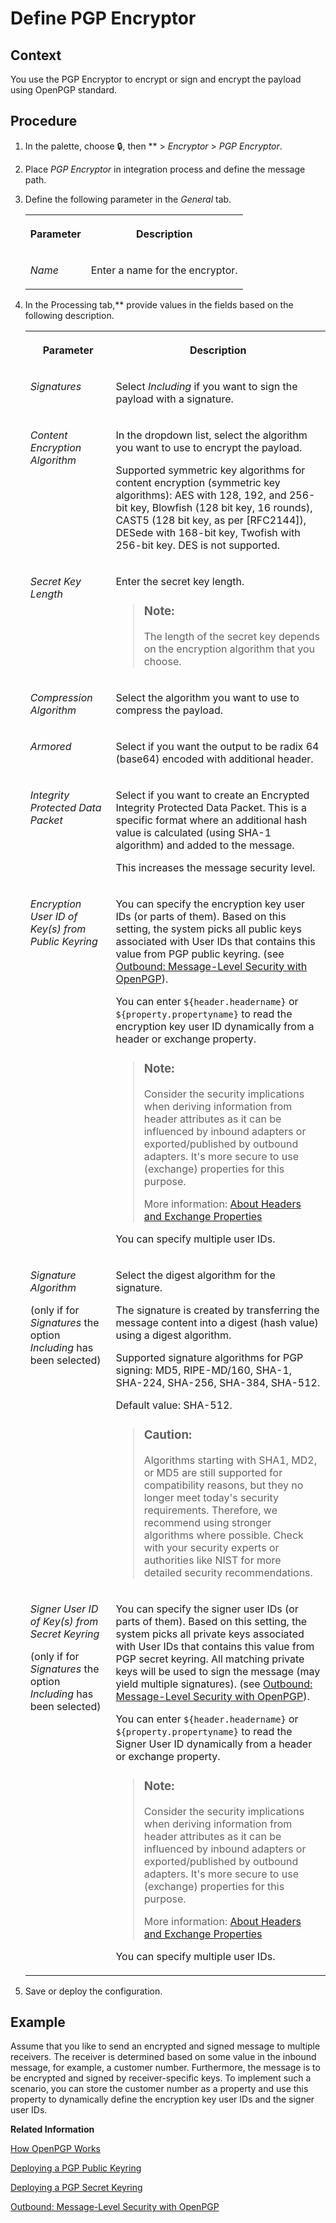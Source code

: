 <!-- loio7a07766899c84ed2bb38897e3a332032 -->

<link rel="stylesheet" type="text/css" href="../css/sap-icons.css"/>

# Define PGP Encryptor



## Context

You use the PGP Encryptor to encrypt or sign and encrypt the payload using OpenPGP standard.



## Procedure

1.  In the palette, choose :lock:, then ** \> *Encryptor* \> *PGP Encryptor*.

2.  Place *PGP Encryptor* in integration process and define the message path.

3.  Define the following parameter in the *General* tab.


    <table>
    <tr>
    <th valign="top">

    Parameter
    
    </th>
    <th valign="top">

    Description
    
    </th>
    </tr>
    <tr>
    <td valign="top">
    
    *Name*
    
    </td>
    <td valign="top">
    
    Enter a name for the encryptor.
    
    </td>
    </tr>
    </table>
    
4.  In the Processing tab,** provide values in the fields based on the following description.


    <table>
    <tr>
    <th valign="top">

    Parameter
    
    </th>
    <th valign="top">

    Description
    
    </th>
    </tr>
    <tr>
    <td valign="top">
    
    *Signatures* 
    
    </td>
    <td valign="top">
    
    Select *Including* if you want to sign the payload with a signature.
    
    </td>
    </tr>
    <tr>
    <td valign="top">
    
    *Content Encryption Algorithm* 
    
    </td>
    <td valign="top">
    
    In the dropdown list, select the algorithm you want to use to encrypt the payload.

    Supported symmetric key algorithms for content encryption \(symmetric key algorithms\): AES with 128, 192, and 256-bit key, Blowfish \(128 bit key, 16 rounds\), CAST5 \(128 bit key, as per \[RFC2144\]\), DESede with 168-bit key, Twofish with 256-bit key. DES is not supported.
    
    </td>
    </tr>
    <tr>
    <td valign="top">
    
    *Secret Key Length* 
    
    </td>
    <td valign="top">
    
    Enter the secret key length.

    > ### Note:  
    > The length of the secret key depends on the encryption algorithm that you choose.


    
    </td>
    </tr>
    <tr>
    <td valign="top">
    
    *Compression Algorithm* 
    
    </td>
    <td valign="top">
    
    Select the algorithm you want to use to compress the payload.
    
    </td>
    </tr>
    <tr>
    <td valign="top">
    
    *Armored* 
    
    </td>
    <td valign="top">
    
    Select if you want the output to be radix 64 \(base64\) encoded with additional header.
    
    </td>
    </tr>
    <tr>
    <td valign="top">
    
    *Integrity Protected Data Packet* 
    
    </td>
    <td valign="top">
    
    Select if you want to create an Encrypted Integrity Protected Data Packet. This is a specific format where an additional hash value is calculated \(using SHA-1 algorithm\) and added to the message.

    This increases the message security level.
    
    </td>
    </tr>
    <tr>
    <td valign="top">
    
    *Encryption User ID of Key\(s\) from Public Keyring* 
    
    </td>
    <td valign="top">
    
    You can specify the encryption key user IDs \(or parts of them\). Based on this setting, the system picks all public keys associated with User IDs that contains this value from PGP public keyring. \(see [Outbound: Message-Level Security with OpenPGP](../40-RemoteSystems/outbound-message-level-security-with-openpgp-8641a15.md)\).

    You can enter `${header.headername}` or `${property.propertyname}` to read the encryption key user ID dynamically from a header or exchange property.

    > ### Note:  
    > Consider the security implications when deriving information from header attributes as it can be influenced by inbound adapters or exported/published by outbound adapters. It's more secure to use \(exchange\) properties for this purpose.
    > 
    > More information: [About Headers and Exchange Properties](about-headers-and-exchange-properties-0974c4f.md)

    You can specify multiple user IDs.
    
    </td>
    </tr>
    <tr>
    <td valign="top">
    
    *Signature Algorithm*

    \(only if for *Signatures* the option *Including* has been selected\)
    
    </td>
    <td valign="top">
    
    Select the digest algorithm for the signature.

    The signature is created by transferring the message content into a digest \(hash value\) using a digest algorithm.

    Supported signature algorithms for PGP signing: MD5, RIPE-MD/160, SHA-1, SHA-224, SHA-256, SHA-384, SHA-512.

    Default value: SHA-512.

    > ### Caution:  
    > Algorithms starting with SHA1, MD2, or MD5 are still supported for compatibility reasons, but they no longer meet today's security requirements. Therefore, we recommend using stronger algorithms where possible. Check with your security experts or authorities like NIST for more detailed security recommendations.


    
    </td>
    </tr>
    <tr>
    <td valign="top">
    
    *Signer User ID of Key\(s\) from Secret Keyring*

    \(only if for *Signatures* the option *Including* has been selected\)
    
    </td>
    <td valign="top">
    
    You can specify the signer user IDs \(or parts of them\). Based on this setting, the system picks all private keys associated with User IDs that contains this value from PGP secret keyring. All matching private keys will be used to sign the message \(may yield multiple signatures\). \(see [Outbound: Message-Level Security with OpenPGP](../40-RemoteSystems/outbound-message-level-security-with-openpgp-8641a15.md)\).

    You can enter `${header.headername}` or `${property.propertyname}` to read the Signer User ID dynamically from a header or exchange property.

    > ### Note:  
    > Consider the security implications when deriving information from header attributes as it can be influenced by inbound adapters or exported/published by outbound adapters. It's more secure to use \(exchange\) properties for this purpose.
    > 
    > More information: [About Headers and Exchange Properties](about-headers-and-exchange-properties-0974c4f.md)

    You can specify multiple user IDs.
    
    </td>
    </tr>
    </table>
    
5.  Save or deploy the configuration.




## Example

Assume that you like to send an encrypted and signed message to multiple receivers. The receiver is determined based on some value in the inbound message, for example, a customer number. Furthermore, the message is to be encrypted and signed by receiver-specific keys. To implement such a scenario, you can store the customer number as a property and use this property to dynamically define the encryption key user IDs and the signer user IDs.

**Related Information**  


[How OpenPGP Works](../40-RemoteSystems/how-openpgp-works-29bc188.md "You can use Open Pretty Good Privacy (Open PGP) to digitally sign and encrypt messages.")

[Deploying a PGP Public Keyring](deploying-a-pgp-public-keyring-7f04458.md "This artifact contains the public key that enables the tenant to encrypt or verify messages using the Pretty Good Privacy (PGP) standard.")

[Deploying a PGP Secret Keyring](deploying-a-pgp-secret-keyring-9d8e1a9.md "This artifact contains the PGP secret keys for the usage of Open Pretty Good Privacy (PGP). The private key enables the tenant to decrypt or sign messages.")

[Outbound: Message-Level Security with OpenPGP](../40-RemoteSystems/outbound-message-level-security-with-openpgp-8641a15.md "")

